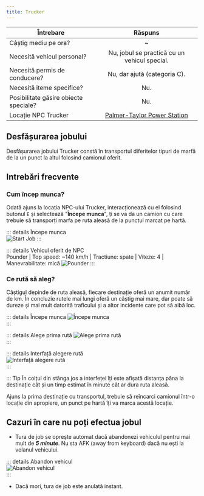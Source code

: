 ```yaml
---
title: Trucker
---
```


| Întrebare   | Răspuns |
| ----------- | :-----------: |
| Câștig mediu pe ora? | ~<Dinero :amount='1750' /> |
| Necesită vehicul personal? | Nu, jobul se practică cu un vehicul special. |
| Necesită permis de conducere? | Nu, dar ajută (categoria C). |
| Necesită iteme specifice? | Nu. |
| Posibilitate găsire obiecte speciale? | Nu. |
| Locație NPC Trucker | [Palmer-Taylor Power Station](https://i.imgur.com/tOFQmL1.png)  |

## Desfășurarea jobului  

Desfășurarea jobului Trucker constă în transportul diferitelor tipuri de marfă de la un punct la altul folosind camionul oferit.

## Intrebări frecvente

### Cum încep munca?

Odată ajuns la locația NPC-ului Trucker, interacționează cu el folosind butonul `E` și selectează "**Începe munca**", ți se va da un camion cu care trebuie să transporți marfa pe ruta aleasă de la punctul marcat pe hartă.


::: details Începe munca  
  <Image src="https://i.imgur.com/9Is6xNE.gif" alt="Start Job" />
:::  

::: details Vehicul oferit de NPC  
  Pounder | Top speed: ~140 km/h | Tractiune: spate | Viteze: 4 | Manevrabilitate: mică 
  <Image src="https://i.imgur.com/pri7tvS.png" alt="Pounder" />
::: 

### Ce rută să aleg?  

Câștigul depinde de ruta aleasă, fiecare destinație oferă un anumit număr de km. În concluzie rutele mai lungi oferă un câștig mai mare, dar poate să dureze și mai mult datorită traficului și a altor incidente care pot să aibă loc.

::: details Începe munca
  <Image src="https://i.imgur.com/9Is6xNE.gif" alt="Începe munca" />  
:::

::: details Alege prima rută
  <Image src="https://i.imgur.com/ue5uyfE.gif" alt="Alege prima rută" />  
:::  

::: details Interfață alegere rută  
  <Image src="https://i.imgur.com/MP8x2we.png" alt="Interfață alegere rută" />  
:::  

::: Tip
În colțul din stânga jos a interfeței îți este afișată distanța pâna la destinație cât și un timp estimat în minute cât ar dura ruta aleasă.

Ajuns la prima destinație cu transportul, trebuie să reîncarci camionul într-o locație din apropiere, un punct pe hartă îți va marca acestă locație.

## Cazuri în care nu poți efectua jobul  
 
- Tura de job se oprește automat dacă abandonezi vehiculul pentru mai mult de _**5 minute**_. Nu sta AFK (away from keyboard) dacă nu ești la volanul vehicului.

::: details Abandon vehicul  
 <Image src="https://i.imgur.com/Eo5lgj9.png" alt="Abandon vehicul" />  
:::  

- Dacă mori, tura de job este anulată instant.
